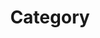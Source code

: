 ---
title: "Category"
layout: categories
permalink: /categories/
author_profile: true
sidebar_mail: true
---